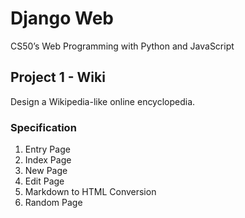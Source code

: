 # Django Web

CS50’s Web Programming with Python and JavaScript

## Project 1 - Wiki
Design a Wikipedia-like online encyclopedia.

### Specification

1. Entry Page
2. Index Page
3. New Page
4. Edit Page
5. Markdown to HTML Conversion
6. Random Page
